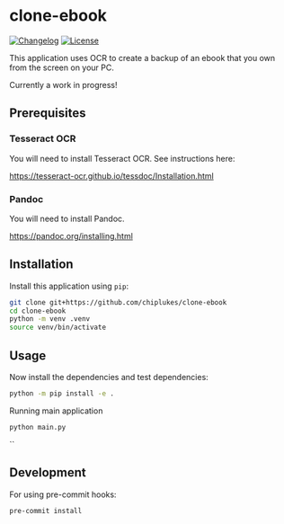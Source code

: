# clone-ebook

[![Changelog](https://img.shields.io/github/v/release/chiplukes/clone-ebook?include_prereleases&label=changelog)](https://github.com/chiplukes/clone-ebook/releases)
[![License](https://img.shields.io/badge/license-MIT-blue)](https://github.com/chiplukes/python-example-package/blob/main/LICENSE)


This application uses OCR to create a backup of an ebook that you own from the screen on your PC.


Currently a work in progress!

## Prerequisites

### Tesseract OCR

You will need to install Tesseract OCR.  See instructions here:

https://tesseract-ocr.github.io/tessdoc/Installation.html

### Pandoc

You will need to install Pandoc.

https://pandoc.org/installing.html

## Installation

Install this application using `pip`:
```bash
git clone git+https://github.com/chiplukes/clone-ebook
cd clone-ebook
python -m venv .venv
source venv/bin/activate

```

## Usage

Now install the dependencies and test dependencies:
```bash
python -m pip install -e .
```

Running main application
```bash
python main.py
```
``

## Development

For using pre-commit hooks:
```bash
pre-commit install
```
